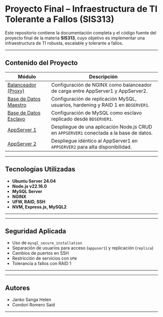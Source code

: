 # Proyecto Final – Infraestructura de TI Tolerante a Fallos (SIS313)

Este repositorio contiene la documentación completa y el código fuente del proyecto final de la materia **SIS313**, cuyo objetivo es implementar una infraestructura de TI robusta, escalable y tolerante a fallos.

---

## Contenido del Proyecto

| Módulo                        | Descripción                                                                                     |
|------------------------------|-------------------------------------------------------------------------------------------------|
|  [Balanceador (Proxy)](./Proxy_Balanceador.md)        | Configuración de NGINX como balanceador de carga entre AppServer1 y AppServer2.             |
|  [Base de Datos Maestro](./DB_Master.md)             | Configuración de replicación MySQL, usuarios, hardening y RAID 1 en `BDSERVER1`.            |
|  [Base de Datos Esclavo](./DB_Slave.md)             | Configuración de MySQL como esclavo replicado desde `BDSERVER1`.                            |
|  [AppServer 1](./AppServer1.md)                      | Despliegue de una aplicación Node.js CRUD en `APPSERVER1` conectada a la base de datos.     |
|  [AppServer 2](./AppServer2.md)                      | Despliegue idéntico al AppServer1 en `APPSERVER2` para alta disponibilidad.                 |

---

## Tecnologías Utilizadas

- **Ubuntu Server 24.04**
- **Node.js v22.16.0**
- **MySQL Server**
- **NGINX**
- **UFW, RAID, SSH**
- **NVM, Express.js, MySQL2**

---

---

## Seguridad Aplicada

- Uso de `mysql_secure_installation`
- Separación de usuarios para acceso (`appuser1`) y replicación (`replica`)
- Cambios de puertos en SSH
- Restricción de servicios con `UFW`
- Tolerancia a fallos con RAID 1

---

---

##  Autores

- Janko Sanga Helen
- Condori Romero Said


---


